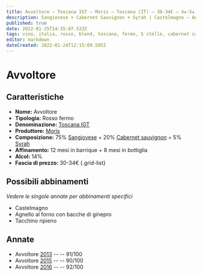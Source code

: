 ```yaml
---
title: Avvoltore – Toscana IGT – Moris – Toscana (IT) – 30-34€ – 4★-5★
description: Sangiovese + Cabernet Sauvignon + Syrah | Castelmagno – Agnello al forno – Tacchino ripieno
published: true
date: 2022-01-25T14:35:07.533Z
tags: vino, italia, rosso, blend, toscana, fermo, 5 stelle, cabernet sauvignon, syrah, Prezzi: 30-34€, Castelmagno, Agnello al forno, Tacchino ripieno
editor: markdown
dateCreated: 2022-01-24T12:15:09.595Z
---
```


# Avvoltore

## Caratteristiche
- **Nome:** <span class="nome">Avvoltore</span>
- **Tipologia:** Rosso fermo
- **Denominazione:** <span class="denominazione">[Toscana IGT](/denominazioni/Italia/Toscana/IGT/Toscana)</span>
- **Produttore:** <span class="cantina">[Moris](/produttori/Italia/Toscana/Moris)</span> 
- **Composizione:** 75% [Sangiovese](/vitigni/Italia/bacca-nera/sangiovese) + 20% [Cabernet sauvignon](/vitigni/Francia/bacca-nera/cabernet-sauvignon) + 5% [Syrah](/vitigni/Francia/bacca-nera/syrah) 
- **Affinamento:** 12 mesi in barrique + 8 mesi in bottiglia
- **Alcol:** 14%
- **Fascia di prezzo:** 30-34€
{.grid-list}

## Possibili abbinamenti
*Vedere le singole annate per abbinamenti specifici*

- Castelmagno
- Agnello al forno con bacche di ginepro
- Tacchino ripieno

## Annate
- Avvoltore [2013](vini/Italia/Toscana/Moris/Avvoltore/2013) -- <span class="star-5"></span> -- 91/100
- Avvoltore [2015](vini/Italia/Toscana/Moris/Avvoltore/2015) -- <span class="star-4"></span> -- 90/100
- Avvoltore [2016](vini/Italia/Toscana/Moris/Avvoltore/2016) -- <span class="star-5"></span> -- 92/100